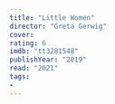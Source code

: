 ```yaml
---
title: "Little Women"
director: "Greta Gerwig"
cover: 
rating: 6
imdb: "tt3281548"
publishYear: "2019"
read: "2021"
tags:
- 
---
```

